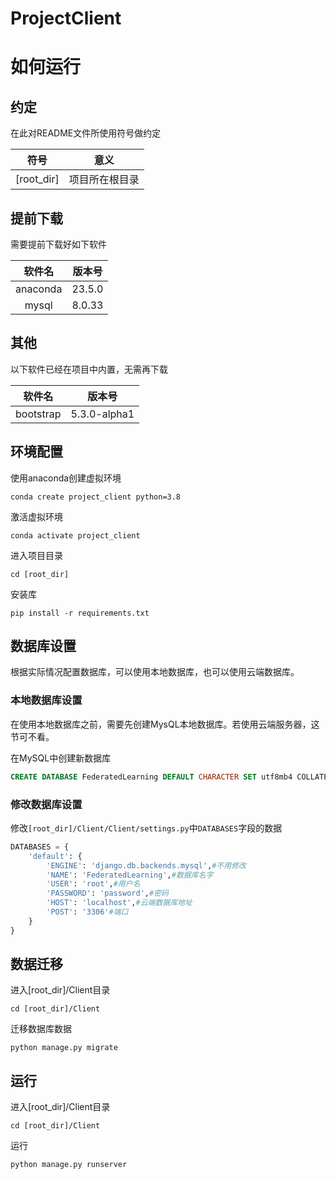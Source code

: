 # ProjectClient
 
# 如何运行

## 约定

在此对README文件所使用符号做约定

|符号|意义|
|:-:|:-:|
|[root_dir]|项目所在根目录|

## 提前下载

需要提前下载好如下软件

|软件名|版本号|
|:-:|:-:|
|anaconda|23.5.0|
|mysql|8.0.33|

## 其他

以下软件已经在项目中内置，无需再下载

|软件名|版本号|
|:-:|:-:|
|bootstrap|5.3.0-alpha1|

## 环境配置

使用anaconda创建虚拟环境

```
conda create project_client python=3.8
```

激活虚拟环境

```
conda activate project_client
```

进入项目目录

```
cd [root_dir]
```

安装库

```
pip install -r requirements.txt
```

## 数据库设置

根据实际情况配置数据库，可以使用本地数据库，也可以使用云端数据库。

### 本地数据库设置

在使用本地数据库之前，需要先创建MysQL本地数据库。若使用云端服务器，这节可不看。

在MySQL中创建新数据库

```SQL
CREATE DATABASE FederatedLearning DEFAULT CHARACTER SET utf8mb4 COLLATE utf8mb4_unicode_ci;
```


### 修改数据库设置

修改```[root_dir]/Client/Client/settings.py```中```DATABASES```字段的数据

```python
DATABASES = {
    'default': {
        'ENGINE': 'django.db.backends.mysql',#不用修改
        'NAME': 'FederatedLearning',#数据库名字
        'USER': 'root',#用户名
        'PASSWORD': 'password',#密码
        'HOST': 'localhost',#云端数据库地址
        'POST': '3306'#端口
    }
}
```

## 数据迁移

进入[root_dir]/Client目录

```
cd [root_dir]/Client
```

迁移数据库数据

```
python manage.py migrate
```

## 运行

进入[root_dir]/Client目录

```
cd [root_dir]/Client
```

运行

```
python manage.py runserver
```
